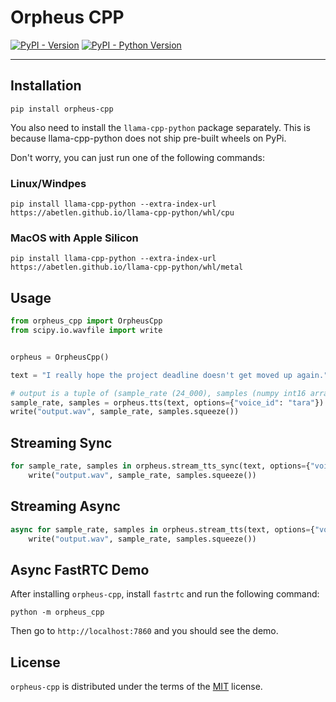 # Orpheus CPP

[![PyPI - Version](https://img.shields.io/pypi/v/orpheus-cpp.svg)](https://pypi.org/project/orpheus-cpp)
[![PyPI - Python Version](https://img.shields.io/pypi/pyversions/orpheus-cpp.svg)](https://pypi.org/project/orpheus-cpp)

-----

## Installation

```console
pip install orpheus-cpp
```

You also need to install the `llama-cpp-python` package separately. This is because llama-cpp-python does not ship pre-built wheels on PyPi.

Don't worry, you can just run one of the following commands:

### Linux/Windpes
```console
pip install llama-cpp-python --extra-index-url https://abetlen.github.io/llama-cpp-python/whl/cpu
```

### MacOS with Apple Silicon
```console
pip install llama-cpp-python --extra-index-url https://abetlen.github.io/llama-cpp-python/whl/metal
```

## Usage

```python
from orpheus_cpp import OrpheusCpp
from scipy.io.wavfile import write


orpheus = OrpheusCpp()

text = "I really hope the project deadline doesn't get moved up again."

# output is a tuple of (sample_rate (24_000), samples (numpy int16 array))
sample_rate, samples = orpheus.tts(text, options={"voice_id": "tara"})
write("output.wav", sample_rate, samples.squeeze())
```

## Streaming Sync

```python
for sample_rate, samples in orpheus.stream_tts_sync(text, options={"voice_id": "tara"}):
    write("output.wav", sample_rate, samples.squeeze())
``` 

## Streaming Async

```python
async for sample_rate, samples in orpheus.stream_tts(text, options={"voice_id": "tara"}):
    write("output.wav", sample_rate, samples.squeeze())
``` 

## Async FastRTC Demo

After installing `orpheus-cpp`, install `fastrtc` and run the following command:

```console
python -m orpheus_cpp
```

Then go to `http://localhost:7860` and you should see the demo.

## License

`orpheus-cpp` is distributed under the terms of the [MIT](https://spdx.org/licenses/MIT.html) license.
